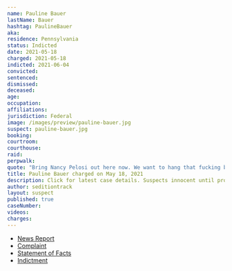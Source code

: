 ```yaml
---
name: Pauline Bauer
lastName: Bauer
hashtag: PaulineBauer
aka:
residence: Pennsylvania
status: Indicted
date: 2021-05-18
charged: 2021-05-18
indicted: 2021-06-04
convicted:
sentenced:
dismissed:
deceased:
age:
occupation:
affiliations:
jurisdiction: Federal
image: /images/preview/pauline-bauer.jpg
suspect: pauline-bauer.jpg
booking:
courtroom:
courthouse:
raid:
perpwalk:
quote: "Bring Nancy Pelosi out here now. We want to hang that fucking bitch. [...] What are you trying to protect a fucking Nazi."
title: Pauline Bauer charged on May 18, 2021
description: Click for latest case details. Suspects innocent until proven guilty.
author: seditiontrack
layout: suspect
published: true
caseNumber:
videos:
charges:
---
```


- [News Report](https://www.msn.com/en-us/news/us/they-need-to-hang-pennsylvania-woman-arrested-in-capitol-riot-investigation/ar-BB1gV8Pd)
- [Complaint](https://www.justice.gov/usao-dc/case-multi-defendant/file/1395366/download)
- [Statement of Facts](https://www.justice.gov/usao-dc/case-multi-defendant/file/1395396/download)
- [Indictment](https://www.justice.gov/usao-dc/case-multi-defendant/file/1404551/download)
